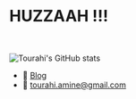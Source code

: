 <br>

<h1 align="left">HUZZAAH !!!</h1>

<br>

![Tourahi's GitHub stats](https://raw.githubusercontent.com/Tourahi/github-stats/master/generated/languages.svg#gh-dark-mode-only)

-  📕 [Blog](https://marodungeon.neocities.org)
-  📧 tourahi.amine@gmail.com


